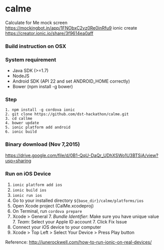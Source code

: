 # calme
Calculate for Me
mock screen https://mockingbot.in/app/1FNObxC2vz0Re0inRfu9
ionic create https://creator.ionic.io/share/3f9614ea0aff

### Build instruction on OSX
### System requirement
* Java SDK (>=1.7)
* NodeJS
* Android SDK (API 22 and set ANDROID_HOME correctly)
* Bower (npm install -g bower) 

 
### Step
```
1. npm install -g cordova ionic
2. git clone https://github.com/dst-hackathon/calme.git
3. cd callme
4. bower update
5. ionic platform add android
6. ionic build
```

### Binary download (Nov 7,2015)
https://drive.google.com/file/d/0B1-QqU-DaQr_UDhXSWo1U3BTSjA/view?usp=sharing

### Run on iOS Device
1. ```ionic platform add ios```
2. ```ionic build ios```
3. ```ionic run ios```
4. Go to your installed directory ```${base_dir}/calme/platforms/ios```
5. Open Xcode project (CalMe.xcodeproj)
6. On Terminal, run ```cordova prepare```
7. Xcode > General
    7. *Bundle Identifier*: Make sure you have unique value
    7. *Team*: Select your Apple ID account
    7. Click Fix Issue
8. Connect your iOS device to your computer
9. Xcode > Top Left > Select Your Device > Press Play button

Reference: http://junerockwell.com/how-to-run-ionic-on-real-devices/
